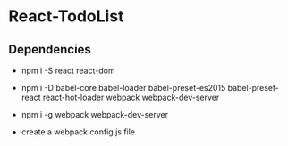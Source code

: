 # React-TodoList

## Dependencies
* npm i -S react react-dom 
* npm i -D babel-core babel-loader babel-preset-es2015 babel-preset-react react-hot-loader webpack webpack-dev-server 
* npm i -g webpack webpack-dev-server

* create a webpack.config.js file

